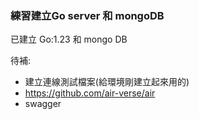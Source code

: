### 練習建立Go server 和 mongoDB


已建立 Go:1.23 和 mongo DB

待補: 
* 建立連線測試檔案(給環境剛建立起來用的)
* https://github.com/air-verse/air
* swagger